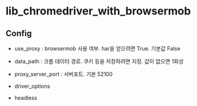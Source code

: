# lib_chromedriver_with_browsermob


## Config
 - use_proxy : browsermob 사용 여부. har을 얻으려면 True. 기본값 False
 - data_path : 크롬 데이터 경로. 쿠키 등을 저장하려면 지정. 값이 없으면 1회성
 - proxy_server_port : 서버포트. 기본 52100

 - driver_options
 - headless

